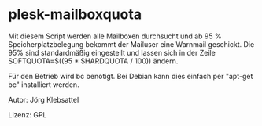 # plesk-mailboxquota

Mit diesem Script werden alle Mailboxen durchsucht und ab 95 % Speicherplatzbelegung bekommt der Mailuser eine Warnmail geschickt. Die 95% sind standardmäßig eingestellt und lassen sich in der Zeile
SOFTQUOTA=$((95 * $HARDQUOTA / 100))
ändern.

Für den Betrieb wird bc benötigt. Bei Debian kann dies einfach per "apt-get bc" installiert werden.

Autor: Jörg Klebsattel

Lizenz: GPL